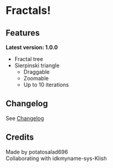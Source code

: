 # Fractals!
## Features
<b>Latest version: 1.0.0</b>

- Fractal tree
- Sierpinski triangle
    - Draggable
    - Zoomable
    - Up to 10 iterations

## Changelog
See [Changelog](changelog.md)

## Credits
Made by potatosalad696<br>
Collaborating with idkmyname-sys-Klish